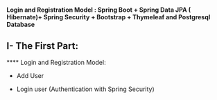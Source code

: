 #### Login and Registration Model : Spring Boot + Spring Data JPA ( Hibernate)+ Spring Security + Bootstrap + Thymeleaf and Postgresql Database

## I- The First Part:
**** Login and Registration Model:

- Add User 

- Login user (Authentication with Spring Security)


